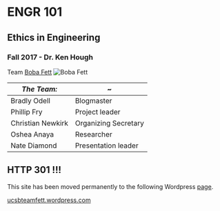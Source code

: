 # ENGR 101
## Ethics in Engineering
### Fall 2017 - Dr. Ken Hough

Team [Boba Fett](https://lumiere-a.akamaihd.net/v1/images/Boba-Fett_61fdadfd.jpeg?region=0%2C0%2C1200%2C675)
![Boba Fett](https://lumiere-a.akamaihd.net/v1/images/Boba-Fett_61fdadfd.jpeg?region=0%2C0%2C1200%2C675)

_The Team:_ | ~
------------ | -------------
Bradly Odell | Blogmaster
Phillip Fry | Project leader
Christian Newkirk | Organizing Secretary
Oshea Anaya | Researcher
Nate Diamond | Presentation leader

## HTTP 301 !!!
This site has been moved permanently to the following Wordpress [page](https://ucsbteamfett.wordpress.com).

[ucsbteamfett.wordpress.com](https://ucsbteamfett.wordpress.com)
